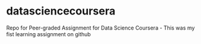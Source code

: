 # datasciencecoursera
Repo for Peer-graded Assignment for Data Science Coursera - This was my fist learning assignment on github
